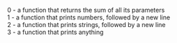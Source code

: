 0 - a function that returns the sum of all its parameters<br />
1 - a function that prints numbers, followed by a new line<br />
2 - a function that prints strings, followed by a new line<br />
3 - a function that prints anything<br />
